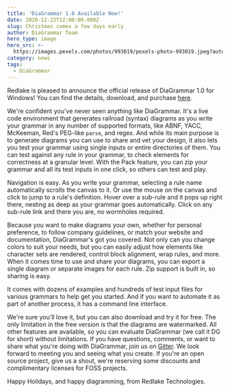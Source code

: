 ```yaml
---
title: 'DiaGrammar 1.0 Available Now!'
date: 2020-12-22T12:00:00.000Z
slug: Christmas comes a few days early
author: DiaGrammar Team
hero_type: image
hero_src: >-
  https://images.pexels.com/photos/993019/pexels-photo-993019.jpeg?auto=compress&cs=tinysrgb&h=650&w=940
category: news
tags:
  - DiaGrammar
---
```


Redlake is pleased to announce the official release of DiaGrammar 1.0 for Windows! You can find the details, download, and purchase [here](https://www.redlake-tech.com/products/diagrammar-for-windows/).

We're confident you've never seen anything like DiaGrammar. It's a live code environment that generates railroad (syntax) diagrams as you write your grammar in any number of supported formats, like ABNF, YACC, McKeeman, Red's PEG-like `parse`, and regex. And while its main purpose is to generate diagrams you can use to share and vet your design, it also lets you test your grammar using single inputs or entire directories of them. You can test against any rule in your grammar, to check elements for correctness at a granular level. With the Pack feature, you can zip your grammar and all its test inputs in one click, so others can test and play.

Navigation is easy. As you write your grammar, selecting a rule name automatically scrolls the canvas to it. Or use the mouse on the canvas and click to jump to a rule's definition. Hover over a sub-rule and it pops up right there, nesting as deep as your grammar goes automatically. Click on any sub-rule link and there you are, no wormholes required.

Because you want to make diagrams your own, whether for personal preference, to follow company guidelines, or match your website and documentation, DiaGrammar's got you covered. Not only can you change colors to suit your needs, but you can easily adjust how elements like character sets are rendered, control block alignment, wrap rules, and more. When it comes time to use and share your diagrams, you can export a single diagram or separate images for each rule. Zip support is built in, so sharing is easy.

It comes with dozens of examples and hundreds of test input files for various grammars to help get you started. And if you want to automate it as part of another process, it has a command line interface.

We're sure you'll love it, but you can also download and try it for free. The only limitation in the free version is that the diagrams are watermarked. All other features are available, so you can evaluate DiaGrammar (we call it DG for short) without limitations. If you have questions, comments, or want to share what you're doing with DiaGrammar, join us on [Gitter](https://gitter.im/redlake-comm/DiaGrammar). We look forward to meeting you and seeing what you create. If you're an open source project, give us a shout, we're reserving some discounts and complimentary licenses for FOSS projects.

Happy Holidays, and happy diagramming, from Redlake Technologies.


